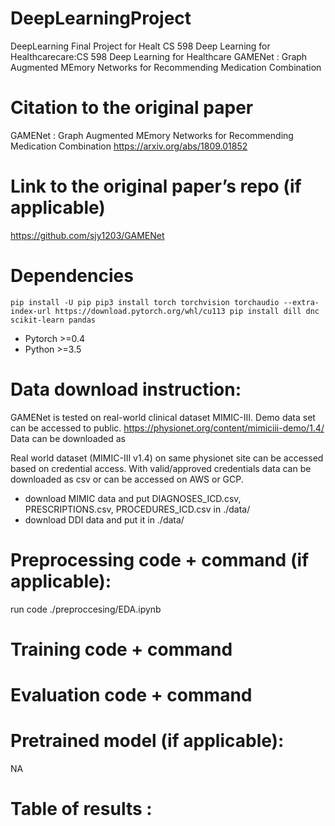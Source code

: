 # DeepLearningProject

DeepLearning Final Project for Healt  CS 598 Deep Learning for Healthcarecare:CS 598 Deep Learning for Healthcare
GAMENet : Graph Augmented MEmory Networks for Recommending Medication Combination


# Citation to the original paper
GAMENet : Graph Augmented MEmory Networks for Recommending Medication Combination
https://arxiv.org/abs/1809.01852

# Link to the original paper’s repo (if applicable)
https://github.com/sjy1203/GAMENet

# Dependencies
`
pip install -U pip
pip3 install torch torchvision torchaudio --extra-index-url https://download.pytorch.org/whl/cu113
pip install dill dnc scikit-learn pandas
`
* Pytorch >=0.4
* Python >=3.5

# Data download instruction:
GAMENet is tested on real-world clinical dataset MIMIC-III.
Demo data set can be accessed to public.
https://physionet.org/content/mimiciii-demo/1.4/
Data can be downloaded as 

Real world dataset (MIMIC-III v1.4) on same physionet site can be accessed based on credential access.
With valid/approved credentials data can be downloaded as csv or can be accessed on AWS or GCP.

* download MIMIC data and put DIAGNOSES_ICD.csv, PRESCRIPTIONS.csv, PROCEDURES_ICD.csv in ./data/
* download DDI data and put it in ./data/


# Preprocessing code + command (if applicable):
run code ./preproccesing/EDA.ipynb

# Training code + command


# Evaluation code + command


# Pretrained model (if applicable):
NA

# Table of results :


